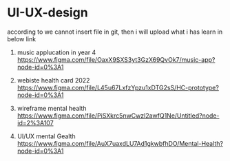 # UI-UX-design
according to we cannot insert file in git, then i will upload what i has learn in below link

1. music applucation in year 4
https://www.figma.com/file/OaxX9SXS3yt3GzX69QvOk7/music-app?node-id=0%3A1

2. webiste health card 2022
https://www.figma.com/file/L45u67LxfzYpzu1xDTG2sS/HC-prototype?node-id=0%3A1

3. wireframe mental health
https://www.figma.com/file/PiSXkrc5nwCwzl2awfQ1Ne/Untitled?node-id=2%3A107

4. UI/UX mental Gealth
https://www.figma.com/file/AuX7uaxdLU7Ad1gkwbfhDO/Mental-Health?node-id=0%3A1
